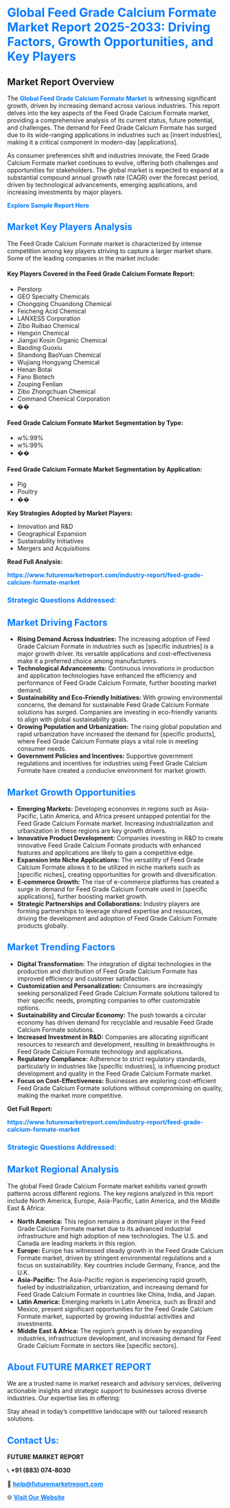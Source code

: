 <h1 style="color: #007BFF;">Global Feed Grade Calcium Formate Market Report 2025-2033: Driving Factors, Growth Opportunities, and Key Players</h1>

<section id="overview">
<h2>Market Report Overview</h2>
<p>The <a href="https://www.futuremarketreport.com/industry-report/feed-grade-calcium-formate-market" style="color: #007BFF; text-decoration: none;"><strong>Global Feed Grade Calcium Formate Market</strong></a> is witnessing significant growth, driven by increasing demand across various industries. This report delves into the key aspects of the Feed Grade Calcium Formate market, providing a comprehensive analysis of its current status, future potential, and challenges. The demand for Feed Grade Calcium Formate has surged due to its wide-ranging applications in industries such as [insert industries], making it a critical component in modern-day [applications].</p>
<p>As consumer preferences shift and industries innovate, the Feed Grade Calcium Formate market continues to evolve, offering both challenges and opportunities for stakeholders. The global market is expected to expand at a substantial compound annual growth rate (CAGR) over the forecast period, driven by technological advancements, emerging applications, and increasing investments by major players.</p>
</section>

<section id="overview">
<p><a href="https://www.futuremarketreport.com/request-sample/reportId=117443" style="color: #007BFF; text-decoration: none;"><strong>Explore Sample Report Here</strong></a></p>
</section>

<section id="key-players">
<h2 style="color: #007BFF;">Market Key Players Analysis</h2>
<p>The Feed Grade Calcium Formate market is characterized by intense competition among key players striving to capture a larger market share. Some of the leading companies in the market include:</p>
<h4>Key Players Covered in the Feed Grade Calcium Formate Report:</h4>
<ul><li>Perstorp</li><li>GEO Specialty Chemicals</li><li>Chongqing Chuandong Chemical</li><li>Feicheng Acid Chemical</li><li>LANXESS Corporation</li><li>Zibo Ruibao Chemical</li><li>Hengxin Chemical</li><li>Jiangxi Kosin Organic Chemical</li><li>Baoding Guoxiu</li><li>Shandong BaoYuan Chemical</li><li>Wujiang Hongyang Chemical</li><li>Henan Botai</li><li>Fano Biotech</li><li>Zouping Fenlian</li><li>Zibo Zhongchuan Chemical</li><li>Command Chemical Corporation</li><li>��</li></ul>
<h4>Feed Grade Calcium Formate Market Segmentation by Type:</h4>
<ul><li>w%:99%</li><li>w%:99%</li><li>��</li></ul>

<h4>Feed Grade Calcium Formate Market Segmentation by Application:</h4>
<ul><li>Pig</li><li>Poultry</li><li>��</li></ul>
<p><strong>Key Strategies Adopted by Market Players:</strong></p>
<ul>
<li>Innovation and R&D</li>
<li>Geographical Expansion</li>
<li>Sustainability Initiatives</li>
<li>Mergers and Acquisitions</li>
</ul>
</section>

<section>
<p><strong>Read Full Analysis: </strong></p><a href="https://www.futuremarketreport.com/industry-report/feed-grade-calcium-formate-market" style="color: #007BFF; text-decoration: none;"><strong>https://www.futuremarketreport.com/industry-report/feed-grade-calcium-formate-market</strong></a>
<h3 style="color: #007BFF;">Strategic Questions Addressed:</h3>
</section>

<section id="driving-factors">
<h2 style="color: #007BFF;">Market Driving Factors</h2>
<ul>
<li><strong>Rising Demand Across Industries:</strong> The increasing adoption of Feed Grade Calcium Formate in industries such as [specific industries] is a major growth driver. Its versatile applications and cost-effectiveness make it a preferred choice among manufacturers.</li>
<li><strong>Technological Advancements:</strong> Continuous innovations in production and application technologies have enhanced the efficiency and performance of Feed Grade Calcium Formate, further boosting market demand.</li>
<li><strong>Sustainability and Eco-Friendly Initiatives:</strong> With growing environmental concerns, the demand for sustainable Feed Grade Calcium Formate solutions has surged. Companies are investing in eco-friendly variants to align with global sustainability goals.</li>
<li><strong>Growing Population and Urbanization:</strong> The rising global population and rapid urbanization have increased the demand for [specific products], where Feed Grade Calcium Formate plays a vital role in meeting consumer needs.</li>
<li><strong>Government Policies and Incentives:</strong> Supportive government regulations and incentives for industries using Feed Grade Calcium Formate have created a conducive environment for market growth.</li>
</ul>
</section>

<section id="growth-opportunities">
<h2 style="color: #007BFF;">Market Growth Opportunities</h2>
<ul>
<li><strong>Emerging Markets:</strong> Developing economies in regions such as Asia-Pacific, Latin America, and Africa present untapped potential for the Feed Grade Calcium Formate market. Increasing industrialization and urbanization in these regions are key growth drivers.</li>
<li><strong>Innovative Product Development:</strong> Companies investing in R&D to create innovative Feed Grade Calcium Formate products with enhanced features and applications are likely to gain a competitive edge.</li>
<li><strong>Expansion into Niche Applications:</strong> The versatility of Feed Grade Calcium Formate allows it to be utilized in niche markets such as [specific niches], creating opportunities for growth and diversification.</li>
<li><strong>E-commerce Growth:</strong> The rise of e-commerce platforms has created a surge in demand for Feed Grade Calcium Formate used in [specific applications], further boosting market growth.</li>
<li><strong>Strategic Partnerships and Collaborations:</strong> Industry players are forming partnerships to leverage shared expertise and resources, driving the development and adoption of Feed Grade Calcium Formate products globally.</li>
</ul>
</section>

<section id="trending-factors">
<h2 style="color: #007BFF;">Market Trending Factors</h2>
<ul>
<li><strong>Digital Transformation:</strong> The integration of digital technologies in the production and distribution of Feed Grade Calcium Formate has improved efficiency and customer satisfaction.</li>
<li><strong>Customization and Personalization:</strong> Consumers are increasingly seeking personalized Feed Grade Calcium Formate solutions tailored to their specific needs, prompting companies to offer customizable options.</li>
<li><strong>Sustainability and Circular Economy:</strong> The push towards a circular economy has driven demand for recyclable and reusable Feed Grade Calcium Formate solutions.</li>
<li><strong>Increased Investment in R&D:</strong> Companies are allocating significant resources to research and development, resulting in breakthroughs in Feed Grade Calcium Formate technology and applications.</li>
<li><strong>Regulatory Compliance:</strong> Adherence to strict regulatory standards, particularly in industries like [specific industries], is influencing product development and quality in the Feed Grade Calcium Formate market.</li>
<li><strong>Focus on Cost-Effectiveness:</strong> Businesses are exploring cost-efficient Feed Grade Calcium Formate solutions without compromising on quality, making the market more competitive.</li>
</ul>
</section>

<section>
<p><strong>Get Full Report: </strong></p><a href="https://www.futuremarketreport.com/industry-report/feed-grade-calcium-formate-market" style="color: #007BFF; text-decoration: none;"><strong>https://www.futuremarketreport.com/industry-report/feed-grade-calcium-formate-market</strong></a>
<h3 style="color: #007BFF;">Strategic Questions Addressed:</h3>
</section>


<section id="regional-analysis">
<h2 style="color: #007BFF;">Market Regional Analysis</h2>
<p>The global Feed Grade Calcium Formate market exhibits varied growth patterns across different regions. The key regions analyzed in this report include North America, Europe, Asia-Pacific, Latin America, and the Middle East & Africa:</p>
<ul>
<li><strong>North America:</strong> This region remains a dominant player in the Feed Grade Calcium Formate market due to its advanced industrial infrastructure and high adoption of new technologies. The U.S. and Canada are leading markets in this region.</li>
<li><strong>Europe:</strong> Europe has witnessed steady growth in the Feed Grade Calcium Formate market, driven by stringent environmental regulations and a focus on sustainability. Key countries include Germany, France, and the U.K.</li>
<li><strong>Asia-Pacific:</strong> The Asia-Pacific region is experiencing rapid growth, fueled by industrialization, urbanization, and increasing demand for Feed Grade Calcium Formate in countries like China, India, and Japan.</li>
<li><strong>Latin America:</strong> Emerging markets in Latin America, such as Brazil and Mexico, present significant opportunities for the Feed Grade Calcium Formate market, supported by growing industrial activities and investments.</li>
<li><strong>Middle East & Africa:</strong> The region’s growth is driven by expanding industries, infrastructure development, and increasing demand for Feed Grade Calcium Formate in sectors like [specific sectors].</li>
</ul>
</section>

<footer>
<h2 style="color: #007BFF;">About FUTURE MARKET REPORT</h2>
<p>We are a trusted name in market research and advisory services, delivering actionable insights and strategic support to businesses across diverse industries. Our expertise lies in offering:</p>

<p>Stay ahead in today’s competitive landscape with our tailored research solutions.</p>

<h2 style="color: #007BFF;">Contact Us:</h2>
<p><strong>FUTURE MARKET REPORT</strong></p>
<p>📞 <strong>+91 (883) 074-8030</strong></p>
<p>📧 <strong><a href="mailto:help@futuremarketreport.com" style="color: #007BFF;">help@futuremarketreport.com</a></strong></p>
<p>🌐 <strong><a href="https://www.futuremarketreport.com/" style="color: #007BFF;">Visit Our Website</a></strong></p>
</footer>